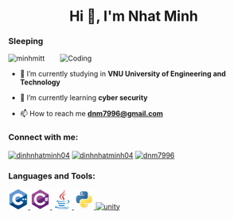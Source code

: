 <h1 align="center">Hi 👋, I'm Nhat Minh</h1>
<h3 align="left">Sleeping</h3>
<img align="right" alt="Coding" width="400" src="https://media4.giphy.com/media/v1.Y2lkPTc5MGI3NjExMjYwNzdlNzhkYzNhZmQ3MDdlMmMxODlhN2MyMTIzMDZlNTJlYWIyZSZjdD1z/8FAM2viIuP2UpGjEwT/giphy.gif">

<p align="left"> <img src="https://komarev.com/ghpvc/?username=minhmitt&label=Profile%20views&color=0e75b6&style=flat" alt="minhmitt" /> </p>

- 🔭 I’m currently studying in **VNU University of Engineering and Technology**

- 🌱 I’m currently learning **cyber security**

- 📫 How to reach me **dnm7996@gmail.com**

<h3 align="left">Connect with me:</h3>
<p align="left">
<a href="https://fb.com/dinhnhatminh04" target="blank"><img align="center" src="https://raw.githubusercontent.com/rahuldkjain/github-profile-readme-generator/master/src/images/icons/Social/facebook.svg" alt="dinhnhatminh04" height="30" width="40" /></a>
<a href="https://instagram.com/dinhnhatminh04" target="blank"><img align="center" src="https://raw.githubusercontent.com/rahuldkjain/github-profile-readme-generator/master/src/images/icons/Social/instagram.svg" alt="dinhnhatminh04" height="30" width="40" /></a>
<a href="https://www.hackerrank.com/dnm7996" target="blank"><img align="center" src="https://raw.githubusercontent.com/rahuldkjain/github-profile-readme-generator/master/src/images/icons/Social/hackerrank.svg" alt="dnm7996" height="30" width="40" /></a>
</p>

<h3 align="left">Languages and Tools:</h3>
<p align="left"> <a href="https://www.w3schools.com/cpp/" target="_blank" rel="noreferrer"> <img src="https://raw.githubusercontent.com/devicons/devicon/master/icons/cplusplus/cplusplus-original.svg" alt="cplusplus" width="40" height="40"/> </a> <a href="https://www.w3schools.com/cs/" target="_blank" rel="noreferrer"> <img src="https://raw.githubusercontent.com/devicons/devicon/master/icons/csharp/csharp-original.svg" alt="csharp" width="40" height="40"/> </a> <a href="https://www.java.com" target="_blank" rel="noreferrer"> <img src="https://raw.githubusercontent.com/devicons/devicon/master/icons/java/java-original.svg" alt="java" width="40" height="40"/> </a> <a href="https://www.python.org" target="_blank" rel="noreferrer"> <img src="https://raw.githubusercontent.com/devicons/devicon/master/icons/python/python-original.svg" alt="python" width="40" height="40"/> </a> <a href="https://unity.com/" target="_blank" rel="noreferrer"> <img src="https://www.vectorlogo.zone/logos/unity3d/unity3d-icon.svg" alt="unity" width="40" height="40"/> </a> </p>




